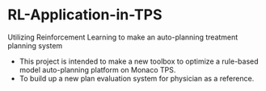 # RL-Application-in-TPS
Utilizing Reinforcement Learning to make an auto-planning treatment planning system

- This project is intended to make a new toolbox to optimize a rule-based model auto-planning platform on Monaco TPS.
- To build up a new plan evaluation system for physician as a reference.
